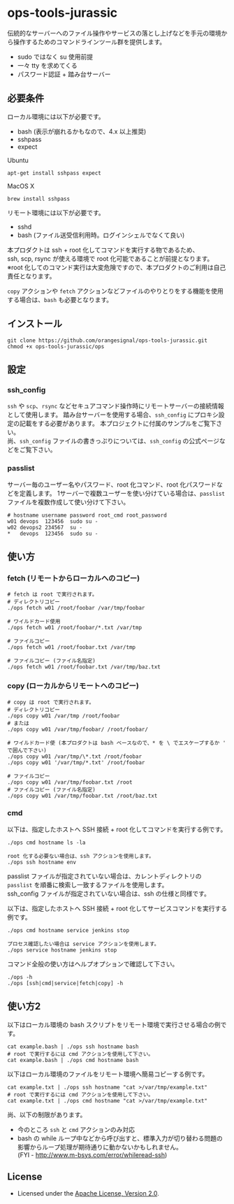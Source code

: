 # ops-tools-jurassic

伝統的なサーバーへのファイル操作やサービスの落とし上げなどを手元の環境から操作するためのコマンドラインツール群を提供します。

- sudo ではなく su 使用前提
- 一々 tty を求めてくる
- パスワード認証 + 踏み台サーバー

## 必要条件

ローカル環境には以下が必要です。

- bash (表示が崩れるかもなので、4.x 以上推奨)
- sshpass
- expect

Ubuntu
```
apt-get install sshpass expect
```

MacOS X
```
brew install sshpass
```

リモート環境には以下が必要です。

- sshd
- bash (ファイル送受信利用時。ログインシェルでなくて良い)

本プロダクトは ssh + root 化してコマンドを実行する物であるため、   
ssh, scp, rsync が使える環境で root 化可能であることが前提となります。   
※root 化してのコマンド実行は大変危険ですので、本プロダクトのご利用は自己責任となります。

`copy` アクションや `fetch` アクションなどファイルのやりとりをする機能を使用する場合は、`bash` も必要となります。

## インストール

```
git clone https://github.com/orangesignal/ops-tools-jurassic.git
chmod +x ops-tools-jurassic/ops
```

## 設定

### ssh_config

`ssh` や `scp`、`rsync` などセキュアコマンド操作時にリモートサーバーの接続情報として使用します。
踏み台サーバーを使用する場合、`ssh_config` にプロキシ設定の記載をする必要があります。
本プロジェクトに付属のサンプルをご覧下さい。   
尚、`ssh_config` ファイルの書きっぷりについては、`ssh_config` の公式ページなどをご覧下さい。

### passlist

サーバー毎のユーザー名やパスワード、root 化コマンド、root 化パスワードなどを定義します。
1サーバーで複数ユーザーを使い分けている場合は、`passlist` ファイルを複数作成して使い分けて下さい。   

```:passlist
# hostname username password root_cmd root_password
w01	devops	123456	sudo su -	
w02	devops2	234567	su -	
*	devops	123456	sudo su -	
```

## 使い方

### fetch (リモートからローカルへのコピー)

```
# fetch は root で実行されます。
# ディレクトリコピー
./ops fetch w01 /root/foobar /var/tmp/foobar

# ワイルドカード使用
./ops fetch w01 /root/foobar/*.txt /var/tmp

# ファイルコピー
./ops fetch w01 /root/foobar.txt /var/tmp

# ファイルコピー (ファイル名指定)
./ops fetch w01 /root/foobar.txt /var/tmp/baz.txt
```

### copy (ローカルからリモートへのコピー)

```
# copy は root で実行されます。
# ディレクトリコピー
./ops copy w01 /var/tmp /root/foobar
# または
./ops copy w01 /var/tmp/foobar/ /root/foobar/

# ワイルドカード使 (本プロダクトは bash ベースなので、* を \ でエスケープするか ' で囲んで下さい)
./ops copy w01 /var/tmp/\*.txt /root/foobar
./ops copy w01 '/var/tmp/*.txt' /root/foobar

# ファイルコピー
./ops copy w01 /var/tmp/foobar.txt /root
# ファイルコピー (ファイル名指定)
./ops copy w01 /var/tmp/foobar.txt /root/baz.txt
```

### cmd

以下は、指定したホストへ SSH 接続 + root 化してコマンドを実行する例です。

```
./ops cmd hostname ls -la

root 化する必要ない場合は、ssh アクションを使用します。
./ops ssh hostname env
```

passlist ファイルが指定されていない場合は、カレントディレクトリの `passlist` を順番に検索し一致するファイルを使用します。   
ssh_config ファイルが指定されていない場合は、ssh の仕様と同様です。   

以下は、指定したホストへ SSH 接続 + root 化してサービスコマンドを実行する例です。
```
./ops cmd hostname service jenkins stop

プロセス確認したい場合は service アクションを使用します。
./ops service hostname jenkins stop
```

コマンド全般の使い方はヘルプオプションで確認して下さい。
```
./ops -h
./ops [ssh|cmd|service|fetch|copy] -h
```

## 使い方2

以下はローカル環境の bash スクリプトをリモート環境で実行させる場合の例です。
```
cat example.bash | ./ops ssh hostname bash
# root で実行するには cmd アクションを使用して下さい。
cat example.bash | ./ops cmd hostname bash
```

以下はローカル環境のファイルをリモート環境へ簡易コピーする例です。
```
cat example.txt | ./ops ssh hostname "cat >/var/tmp/example.txt"
# root で実行するには cmd アクションを使用して下さい。
cat example.txt | ./ops cmd hostname "cat >/var/tmp/example.txt"
```

尚、以下の制限があります。

- 今のところ `ssh` と `cmd` アクションのみ対応
- bash の while ループ中などから呼び出すと、標準入力が切り替わる問題の影響からループ処理が期待通りに動かないかもしれません。   
(FYI - http://www.m-bsys.com/error/whileread-ssh)

## License

* Licensed under the [Apache License, Version 2.0](http://www.apache.org/licenses/LICENSE-2.0).
